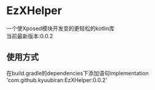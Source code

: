 # EzXHelper
一个使Xposed模块开发变的更轻松的kotlin库    
当前最新版本:0.0.2
## 使用方式
在build.gradle的dependencies下添加语句implementation 'com.github.kyuubiran:EzXHelper:0.0.2'  
